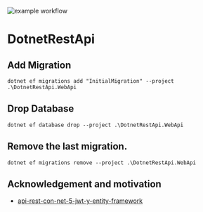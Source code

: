 ![example workflow](https://github.com/jke94/DotnetRestApi/actions/workflows/dotnet.yml/badge.svg)

# DotnetRestApi

## Add Migration

```
dotnet ef migrations add "InitialMigration" --project .\DotnetRestApi.WebApi
```
## Drop Database

```
dotnet ef database drop --project .\DotnetRestApi.WebApi
```

## Remove the last migration.

```
dotnet ef migrations remove --project .\DotnetRestApi.WebApi
```

## Acknowledgement and motivation

- [api-rest-con-net-5-jwt-y-entity-framework](https://gitlab.com/UAI-TCTD/api-rest-con-net-5-jwt-y-entity-framework)
